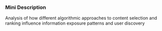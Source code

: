 ### Mini Description

Analysis of how different algorithmic approaches to content selection and ranking influence information exposure patterns and user discovery
